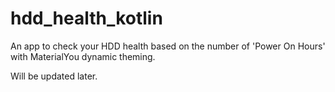 # hdd_health_kotlin
An app to check your HDD health based on the number of 'Power On Hours' with MaterialYou dynamic theming.

Will be updated later.
